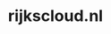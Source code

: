 ---
layout: post
title:  "rijkscloud.nl"
internal_url:  "/data/rijkscloud.nl.html"
categories: dutchgov
---